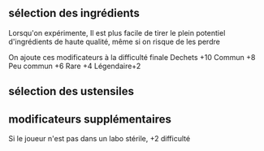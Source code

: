 ## sélection des ingrédients 

Lorsqu'on expérimente, Il est plus facile de tirer le plein potentiel d'ingrédients de haute qualité, même si on risque de les perdre

On ajoute ces modificateurs à la difficulté finale
Dechets +10
Commun +8 
Peu commun +6
Rare +4
Légendaire+2

## sélection des ustensiles



## modificateurs supplémentaires
Si le joueur n'est pas dans un labo stérile, +2 difficulté
